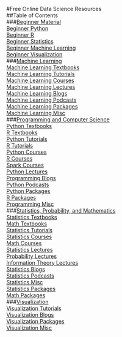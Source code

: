 #Free Online Data Science Resources  
##Table of Contents  
###[Beginner Material](./beginner)  
[Beginner Python](beginner#BeginnerPython)  
[Beginner R](beginner#BeginnerR)  
[Beginner Statistics](beginner#BeginnerStatistics)  
[Beginner Machine Learning](beginner#BeginnerMachineLearning)  
[Beginner Visualization](beginner#BeginnerVisualization)  
###[Machine Learning](./machine_learning)  
[Machine Learning Textbooks](machine_learning#MachineLearningTextbooks)  
[Machine Learning Tutorials](machine_learning#MachineLearningTutorials)  
[Machine Learning Courses](machine_learning#MachineLearningCourses)  
[Machine Learning Lectures](machine_learning#MachineLearningLectures)  
[Machine Learning Blogs](machine_learning#MachineLearningBlogs)  
[Machine Learning Podcasts](machine_learning#MachineLearningPodcasts)  
[Machine Learning Packages](machine_learning#MachineLearningPackages)  
[Machine Learning Misc](machine_learning#MachineLearningMisc)  
###[Programming and Computer Science](./programming)  
[Python Textbooks](programming#PythonTextbooks)  
[R Textbooks](programming#RTextbooks)  
[Python Tutorials](programming#PythonTutorials)  
[R Tutorials](programming#RTutorials)  
[Python Courses](programming#PythonCourses)  
[R Courses](programming#RCourses)  
[Spark Courses](programming#SparkCourses)  
[Python Lectures](programming#PythonLectures)  
[Programming Blogs](programming#ProgrammingBlogs)  
[Python Podcasts](programming#PythonPodcasts)  
[Python Packages](programming#PythonPackages)  
[R Packages](programming#RPackages)  
[Programming Misc](programming#ProgrammingMisc)  
###[Statistics, Probability, and Mathematics](./statistics)  
[Statistics Textbooks](statistics#StatisticsTextbooks)  
[Math Textbooks](statistics#MathTextbooks)  
[Statistics Tutorials](statistics#StatisticsTutorials)  
[Statistics Courses](statistics#StatisticsCourses)  
[Math Courses](statistics#MathCourses)  
[Statistics Lectures](statistics#StatisticsLectures)  
[Probability Lectures](statistics#ProbabilityLectures)  
[Information Theory Lectures](statistics#InformationTheoryLectures)  
[Statistics Blogs](statistics#StatisticsBlogs)  
[Statistics Podcasts](statistics#StatisticsPodcasts)  
[Statistics Misc](statistics#StatisticsMisc)  
[Statistics Packages](statistics#StatisticsPackages)  
[Math Packages](statistics#MathPackages)  
###[Visualization](./visualizaiton)  
[Visualization Tutorials](visualizaiton#VisualizationTutorials)  
[Visualization Blogs](visualizaiton#VisualizationBlogs)  
[Visualization Packages](visualizaiton#VisualizationPackages)  
[Visualization Misc](visualizaiton#VisualizationMisc)  
